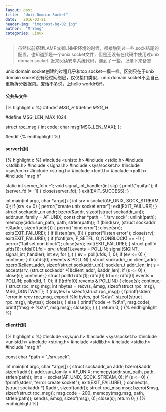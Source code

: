 ```yaml
---
layout: post
title:  "Unix Domain Socket"
date:   2016-03-21
header-img: "img/post-bg-02.jpg"
author:  "MrYang"
categories: Linux
---
```

>虽然以前搭建LAMP或者LNMP环境的时候，都接触到过一些.sock结尾的配置，也知道那是一个unix socket文件，但是还没有在代码中使用过unix domain socket. 近来阅读安卓系统代码，遇到了一些，记录下来备忘

unix domain socket创建的过程几乎和tcp socket一模一样。区别只在于unix domain socket没有经过网络层，仅仅接口类似，unix domain socket不会自己重新拆分数据包。废话不多说，上hello world代码。

#### 公共头文件

{% highlight c %}
#ifndef _MSG_H_
#define _MSG_H_

#define MSG_LEN_MAX 1024

struct rpc_msg {
    int code;
    char msg[MSG_LEN_MAX];
};

#endif
{% endhighlight %}

#### server代码

{% highlight c %}
#include <unistd.h>
#include <stdio.h>
#include <stdlib.h>
#include <signal.h>
#include <sys/socket.h>
#include <sys/un.h>
#include <string.h>
#include <fcntl.h>
#include <poll.h>
#include "msg.h" 


static int server_fd = -1;
void signal_int_handler(int sig) {
    printf("quit\n");
    if (server_fd != -1) {
        close(server_fd);
    }
    exit(EXIT_SUCCESS);
}

int main(int argc, char *argv[])
{
    int srv = socket(AF_UNIX, SOCK_STREAM, 0);
    if (srv <= 0) {
        perror("create unix socket error");
        exit(EXIT_FAILURE);
    }
    struct sockaddr_un addr;
    bzero(&addr, sizeof(struct sockaddr_un));
    addr.sun_family = AF_UNIX;
    const char *path =  "./srv.sock";
    unlink(path);
    memcpy(addr.sun_path, path, strlen(path));
    if (bind(srv, (struct sockaddr *)&addr, sizeof(addr))) {
        perror("bind error");
        close(srv);
        exit(EXIT_FAILURE);
    }
    if (listen(srv, 8)) {
        perror("listen error");
        close(srv);
        exit(EXIT_FAILURE);
    }
    if (fcntl(srv, F_SETFL, O_NONBLOCK) == -1) {
        perror("fail set non block");
        close(srv);
        exit(EXIT_FAILURE);
    }
    struct pollfd ufds[1];
    ufds[0].fd = srv;
    ufds[1].events = POLLIN;
    signal(SIGINT, signal_int_handler);
    int ev;
    for (;;) {
        ev = poll(ufds, 1, 0);
        if (ev <= 0) {
            continue;
        }
        if (ufds[0].revents & POLLIN) {
            struct sockaddr_un client_addr;
            bzero(&client_addr, sizeof(struct sockaddr_un));
            socklen_t addr_len;
            int s = accept(srv, (struct sockaddr *)&client_addr, &addr_len);
            if (s <= 0) {
                close(s);
                continue;
            }
            struct pollfd rdfd[1];
            rdfd[0].fd = s;
            rdfd[0].events = POLLIN;
            poll(rdfd, 1, 0);
            if (!(rdfd[0].revents & POLLIN)) {
                close(s);
                continue;
            }
            struct rpc_msg msg;
            int nbytes = recv(s, &msg, sizeof(struct rpc_msg), MSG_DONTWAIT);
            if (nbytes != sizeof(struct rpc_msg)) {
                fprintf(stderr, "error in recv rpc_msg, expect %ld bytes, got %d\n",
                        sizeof(struct rpc_msg), nbytes);
                close(s);
            } else {
                printf("code => %d\n", msg.code);
                printf("msg => %s\n", msg.msg);
                close(s);
            }
        }
    }
    return 0;
}
{% endhighlight %}

#### client代码

{% highlight c %}
#include <sys/un.h>
#include <sys/socket.h>
#include <unistd.h>
#include <string.h>
#include <stdlib.h>
#include <stdio.h>
#include "msg.h"

const char *path =  "./srv.sock";

int main(int argc, char *argv[])
{
    struct sockaddr_un addr;
    bzero(&addr, sizeof(addr));
    addr.sun_family = AF_UNIX;
    memcpy(addr.sun_path, path, strlen(path));
    int s = socket(AF_UNIX, SOCK_STREAM, 0);
    if (s <= 0) {
        fprintf(stderr, "error create socket");
        exit(EXIT_FAILURE);
    }
    connect(s, (struct sockaddr *) &addr, sizeof(addr));
    struct rpc_msg msg;
    bzero(&msg, sizeof(struct rpc_msg));
    msg.code = 200;
    memcpy(msg.msg, path, strlen(path));
    send(s, &msg, sizeof(msg), 0);
    close(s);
    return 0;
}
{% endhighlight %}
